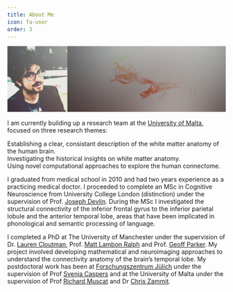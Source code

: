 ```yaml
---
title: About Me
icon: fa-user
order: 3
---
```


<a href="#" class="image featured"><img src="assets/images/pic10.jpg" alt="" /></a>

I am currently building up a research team at the [University of Malta](https://www.um.edu.mt/), focused on three 
research themes:

Establishing a clear, consistant description of the white matter anatomy of the human brain. <br />
Investigating the historical insights on white matter anatomy. <br />
Using novel computational approaches to explore the human connectome.

I graduated from medical school in 2010 and had two years experience as a practicing medical doctor. 
I proceeded to complete an MSc in Cognitive Neuroscience from University College London (distinction) 
under the supervision of Prof. [Joseph Devlin](https://scholar.google.com/citations?user=kCgH6AgAAAAJ&hl=en). During the MSc I investigated the structural connectivity of 
the inferior frontal gyrus to the inferior parietal lobule and the anterior temporal lobe, areas that 
have been implicated in phonological and semantic processing of language. 

I completed a PhD at The University of Manchester under the supervision of Dr. [Lauren Cloutman](https://scholar.google.com/citations?user=QOjI9xsAAAAJ&hl=en&oi=ao), 
Prof. [Matt Lambon Ralph](https://scholar.google.com/citations?user=8LrzRnAAAAAJ&hl=en) and Prof. [Geoff Parker](https://scholar.google.com/citations?user=LA1hiv8AAAAJ&hl=en). My project involved developing mathematical and neuroimaging 
approaches to understand the connectivity anatomy of the brain’s temporal lobe. My postdoctoral work has been at 
[Forschungszentrum Jülich](http://www.fz-juelich.de/inm/inm-1/DE/Home/home_node.html;jsessionid=763CCE0A1FE5F891BA96313B93DA0221) under the supervision of Prof [Svenja Caspers](https://scholar.google.com/citations?user=qQehrP0AAAAJ&hl=en) and at the University of Malta under the
supervision of Prof [Richard Muscat](https://www.um.edu.mt/profile/richardmuscat) and Dr [Chris Zammit](https://www.um.edu.mt/profile/christianmzammit).
